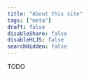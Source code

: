 ```yaml
---
title: "About this site"
tags: ["meta"]
draft: false
disableShare: false
disableHLJS: false
searchHidden: false
---
```


TODO
